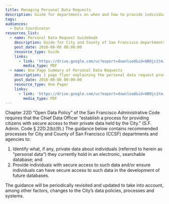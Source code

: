 ```yaml
---
title: Managing Personal Data Requests
description: Guide for departments on when and how to provide individuals with their own personal data upon request.
tags:
audiences:
  - Data Coordinator
resources_list:
  - name: Personal Data Request Guidebook
    description: Guide for City and County of San Francisco departments and agencies to implement a process to provide individuals with their own personal data upon request.
    post_date: 2016-08-08 00:00:00
    resource_type: Guide
    links:
      - link: 'https://drive.google.com/uc?export=download&id=0B0jc1tmJAlTcZTBlY0duZjVGdUk'
        media_type: PDF
  - name: One Page Summary of Personal Data Requests
    description: 1 page flyer explaining the personal data request process.
    post_date: 2016-08-08 00:00:00
    resource_type: One Pager
    links:
      - link: 'https://drive.google.com/uc?export=download&id=0B0jc1tmJAlTcWk4xMXZUZEplQW8'
        media_type: PDF
---
```



Chapter 22D “Open Data Policy” of the San Francisco Administrative Code requires that the Chief Data Officer “establish a process for providing citizens with secure access to their private data held by the City.” (S.F. Admin. Code § 22D.2(b)(9).) The guidance below contains recommended processes for City and County of San Francisco (CCSF) departments and agencies to:

1. Identify what, if any, private data about individuals (referred to herein as “personal data”) they currently hold in an electronic, searchable database; and
2. Provide individuals with secure access to such data and/or ensure individuals can have secure access to such data in the development of future databases.

The guidance will be periodically revisited and updated to take into account, among other factors, changes to the City’s data policies, processes and systems.